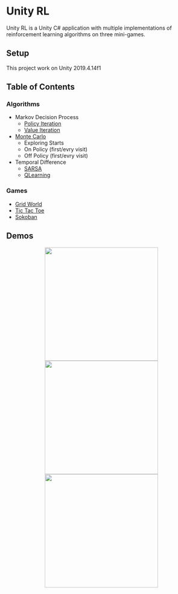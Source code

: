# Unity RL

Unity RL is a Unity C# application with multiple implementations of reinforcement learning algorithms on three mini-games. 

## Setup

This project work on Unity 2019.4.14f1

## Table of Contents

### Algorithms

- Markov Decision Process
  - [Policy Iteration](https://github.com/florianvazelle/LIN_THENEVIN_VAZELLE_5ADJV_RL/blob/main/Assets/Scripts/Algo/Markov/MarkovPolicy.cs)
  - [Value Iteration](https://github.com/florianvazelle/LIN_THENEVIN_VAZELLE_5ADJV_RL/blob/main/Assets/Scripts/Algo/Markov/MarkovValue.cs)
- [Monte Carlo](https://github.com/florianvazelle/LIN_THENEVIN_VAZELLE_5ADJV_RL/blob/main/Assets/Scripts/Algo/TemporalDifference/MonteCarlo.cs)
  - Exploring Starts
  - On Policy (first/evry visit)
  - Off Policy (first/evry visit)
- Temporal Difference
  - [SARSA](https://github.com/florianvazelle/LIN_THENEVIN_VAZELLE_5ADJV_RL/blob/main/Assets/Scripts/Algo/TemporalDifference/SARSA.cs)
  - [QLearning](https://github.com/florianvazelle/LIN_THENEVIN_VAZELLE_5ADJV_RL/blob/main/Assets/Scripts/Algo/TemporalDifference/QLearning.cs)

### Games

- [Grid World](https://github.com/florianvazelle/LIN_THENEVIN_VAZELLE_5ADJV_RL/blob/main/Assets/Scripts/Game/GridWorld/GridWorld.cs)
- [Tic Tac Toe](https://github.com/florianvazelle/LIN_THENEVIN_VAZELLE_5ADJV_RL/blob/main/Assets/Scripts/Game/TicTacToe/TicTacToe.cs)
- [Sokoban](https://github.com/florianvazelle/LIN_THENEVIN_VAZELLE_5ADJV_RL/blob/main/Assets/Scripts/Game/Sokoban/Sokoban.cs)

## Demos

<p align="center">
  <img src="https://florianvazelle.github.io/resources/video/gridworld.gif" height="300" />
  <img src="https://florianvazelle.github.io/resources/video/tictactoe.gif" height="300" />
  <img src="https://florianvazelle.github.io/resources/video/sokoban.gif" height="300" />
</p>

